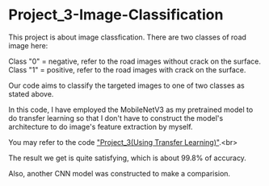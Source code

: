 # Project_3-Image-Classification

This project is about image classfication. There are two classes of road image here:<br>

Class "0" = negative, refer to the road images without crack on the surface.<br>
Class "1" = positive, refer to the road images with crack on the surface.<br>

Our code aims to classify the targeted images to one of two classes as stated above.<br>

In this code, I have employed the MobileNetV3 as my pretrained model to do transfer learning so that I don't have to construct the model's architecture to do image's feature extraction by myself.<br>

You may refer to the code ["Project_3(Using Transfer Learning)"](https://github.com/ChernXi/Project_3-Image-Classification/blob/main/Project_3(Using_Tranfer_Learning)%20.ipynb).<br>

The result we get is quite satisfying, which is about 99.8% of accuracy.<br>

Also, another CNN model was constructed to make a comparision.<br>
